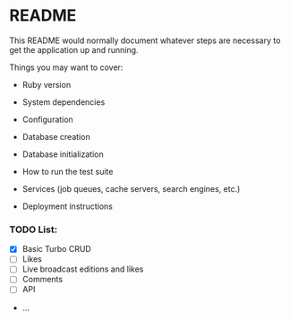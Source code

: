 # README

This README would normally document whatever steps are necessary to get the
application up and running.

Things you may want to cover:

* Ruby version

* System dependencies

* Configuration

* Database creation

* Database initialization

* How to run the test suite

* Services (job queues, cache servers, search engines, etc.)

* Deployment instructions

### TODO List:
- [x] Basic Turbo CRUD
- [ ] Likes
- [ ] Live broadcast editions and likes
- [ ] Comments
- [ ] API

* ...
